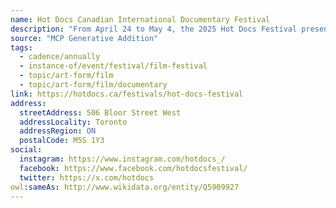 ```yaml
---
name: Hot Docs Canadian International Documentary Festival
description: "From April 24 to May 4, the 2025 Hot Docs Festival presented 113 documentaries from 47 countries to audiences in Toronto cinemas. The 11-day event featured 179 screenings on five screens at two venues across the city, along with over 150 filmmaker Q&As."
source: "MCP Generative Addition"
tags:
  - cadence/annually
  - instance-of/event/festival/film-festival
  - topic/art-form/film
  - topic/art-form/film/documentary
link: https://hotdocs.ca/festivals/hot-docs-festival
address:
  streetAddress: 506 Bloor Street West
  addressLocality: Toronto
  addressRegion: ON
  postalCode: M5S 1Y3
social:
  instagram: https://www.instagram.com/hotdocs_/
  facebook: https://www.facebook.com/hotdocsfestival/
  twitter: https://x.com/hotdocs
owl:sameAs: http://www.wikidata.org/entity/Q5909927
---
```

